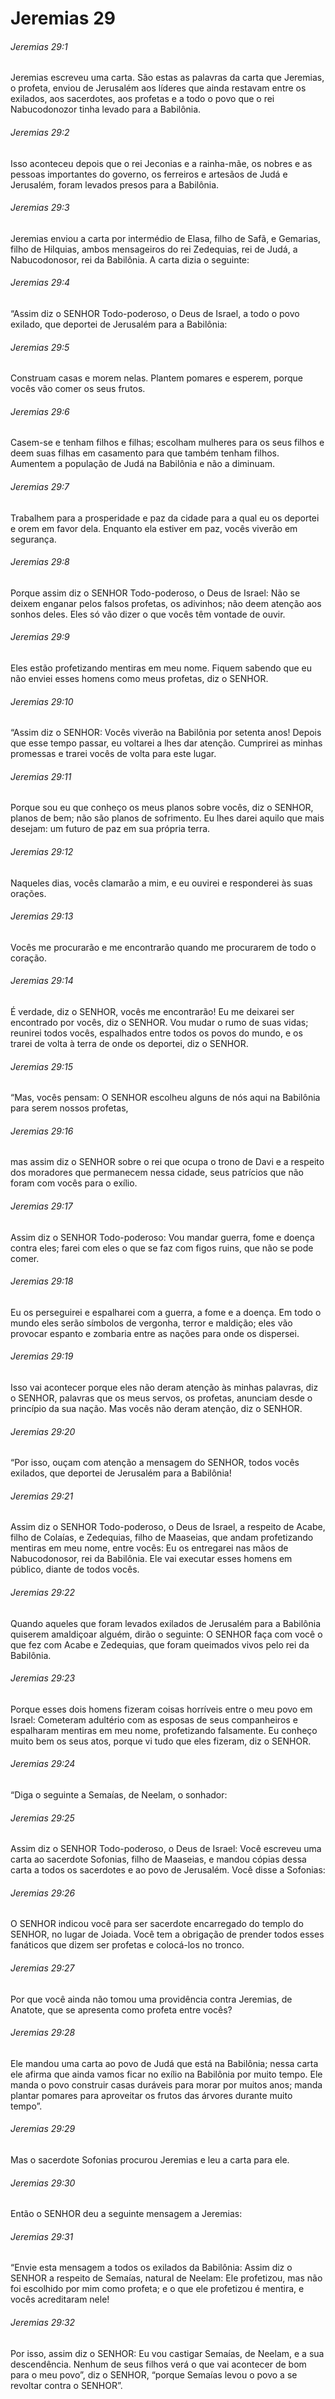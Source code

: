 # Jeremias 29

###### Jeremias 29:1

Jeremias escreveu uma carta. São estas as palavras da carta que Jeremias, o profeta, enviou de Jerusalém aos líderes que ainda restavam entre os exilados, aos sacerdotes, aos profetas e a todo o povo que o rei Nabucodonozor tinha levado para a Babilônia.

###### Jeremias 29:2

Isso aconteceu depois que o rei Jeconias e a rainha-mãe, os nobres e as pessoas importantes do governo, os ferreiros e artesãos de Judá e Jerusalém, foram levados presos para a Babilônia.

###### Jeremias 29:3

Jeremias enviou a carta por intermédio de Elasa, filho de Safã, e Gemarias, filho de Hilquias, ambos mensageiros do rei Zedequias, rei de Judá, a Nabucodonosor, rei da Babilônia. A carta dizia o seguinte:

###### Jeremias 29:4

“Assim diz o SENHOR Todo-poderoso, o Deus de Israel, a todo o povo exilado, que deportei de Jerusalém para a Babilônia:

###### Jeremias 29:5

Construam casas e morem nelas. Plantem pomares e esperem, porque vocês vão comer os seus frutos.

###### Jeremias 29:6

Casem-se e tenham filhos e filhas; escolham mulheres para os seus filhos e deem suas filhas em casamento para que também tenham filhos. Aumentem a população de Judá na Babilônia e não a diminuam.

###### Jeremias 29:7

Trabalhem para a prosperidade e paz da cidade para a qual eu os deportei e orem em favor dela. Enquanto ela estiver em paz, vocês viverão em segurança.

###### Jeremias 29:8

Porque assim diz o SENHOR Todo-poderoso, o Deus de Israel: Não se deixem enganar pelos falsos profetas, os adivinhos; não deem atenção aos sonhos deles. Eles só vão dizer o que vocês têm vontade de ouvir.

###### Jeremias 29:9

Eles estão profetizando mentiras em meu nome. Fiquem sabendo que eu não enviei esses homens como meus profetas, diz o SENHOR.

###### Jeremias 29:10

“Assim diz o SENHOR: Vocês viverão na Babilônia por setenta anos! Depois que esse tempo passar, eu voltarei a lhes dar atenção. Cumprirei as minhas promessas e trarei vocês de volta para este lugar.

###### Jeremias 29:11

Porque sou eu que conheço os meus planos sobre vocês, diz o SENHOR, planos de bem; não são planos de sofrimento. Eu lhes darei aquilo que mais desejam: um futuro de paz em sua própria terra.

###### Jeremias 29:12

Naqueles dias, vocês clamarão a mim, e eu ouvirei e responderei às suas orações.

###### Jeremias 29:13

Vocês me procurarão e me encontrarão quando me procurarem de todo o coração.

###### Jeremias 29:14

É verdade, diz o SENHOR, vocês me encontrarão! Eu me deixarei ser encontrado por vocês, diz o SENHOR. Vou mudar o rumo de suas vidas; reunirei todos vocês, espalhados entre todos os povos do mundo, e os trarei de volta à terra de onde os deportei, diz o SENHOR.

###### Jeremias 29:15

“Mas, vocês pensam: O SENHOR escolheu alguns de nós aqui na Babilônia para serem nossos profetas,

###### Jeremias 29:16

mas assim diz o SENHOR sobre o rei que ocupa o trono de Davi e a respeito dos moradores que permanecem nessa cidade, seus patrícios que não foram com vocês para o exílio.

###### Jeremias 29:17

Assim diz o SENHOR Todo-poderoso: Vou mandar guerra, fome e doença contra eles; farei com eles o que se faz com figos ruins, que não se pode comer.

###### Jeremias 29:18

Eu os perseguirei e espalharei com a guerra, a fome e a doença. Em todo o mundo eles serão símbolos de vergonha, terror e maldição; eles vão provocar espanto e zombaria entre as nações para onde os dispersei.

###### Jeremias 29:19

Isso vai acontecer porque eles não deram atenção às minhas palavras, diz o SENHOR, palavras que os meus servos, os profetas, anunciam desde o princípio da sua nação. Mas vocês não deram atenção, diz o SENHOR.

###### Jeremias 29:20

“Por isso, ouçam com atenção a mensagem do SENHOR, todos vocês exilados, que deportei de Jerusalém para a Babilônia!

###### Jeremias 29:21

Assim diz o SENHOR Todo-poderoso, o Deus de Israel, a respeito de Acabe, filho de Colaías, e Zedequias, filho de Maaseias, que andam profetizando mentiras em meu nome, entre vocês: Eu os entregarei nas mãos de Nabucodonosor, rei da Babilônia. Ele vai executar esses homens em público, diante de todos vocês.

###### Jeremias 29:22

Quando aqueles que foram levados exilados de Jerusalém para a Babilônia quiserem amaldiçoar alguém, dirão o seguinte: O SENHOR faça com você o que fez com Acabe e Zedequias, que foram queimados vivos pelo rei da Babilônia.

###### Jeremias 29:23

Porque esses dois homens fizeram coisas horríveis entre o meu povo em Israel: Cometeram adultério com as esposas de seus companheiros e espalharam mentiras em meu nome, profetizando falsamente. Eu conheço muito bem os seus atos, porque vi tudo que eles fizeram, diz o SENHOR.

###### Jeremias 29:24

“Diga o seguinte a Semaías, de Neelam, o sonhador:

###### Jeremias 29:25

Assim diz o SENHOR Todo-poderoso, o Deus de Israel: Você escreveu uma carta ao sacerdote Sofonias, filho de Maaseias, e mandou cópias dessa carta a todos os sacerdotes e ao povo de Jerusalém. Você disse a Sofonias:

###### Jeremias 29:26

O SENHOR indicou você para ser sacerdote encarregado do templo do SENHOR, no lugar de Joiada. Você tem a obrigação de prender todos esses fanáticos que dizem ser profetas e colocá-los no tronco.

###### Jeremias 29:27

Por que você ainda não tomou uma providência contra Jeremias, de Anatote, que se apresenta como profeta entre vocês?

###### Jeremias 29:28

Ele mandou uma carta ao povo de Judá que está na Babilônia; nessa carta ele afirma que ainda vamos ficar no exílio na Babilônia por muito tempo. Ele manda o povo construir casas duráveis para morar por muitos anos; manda plantar pomares para aproveitar os frutos das árvores durante muito tempo”.

###### Jeremias 29:29

Mas o sacerdote Sofonias procurou Jeremias e leu a carta para ele.

###### Jeremias 29:30

Então o SENHOR deu a seguinte mensagem a Jeremias:

###### Jeremias 29:31

“Envie esta mensagem a todos os exilados da Babilônia: Assim diz o SENHOR a respeito de Semaías, natural de Neelam: Ele profetizou, mas não foi escolhido por mim como profeta; e o que ele profetizou é mentira, e vocês acreditaram nele!

###### Jeremias 29:32

Por isso, assim diz o SENHOR: Eu vou castigar Semaías, de Neelam, e a sua descendência. Nenhum de seus filhos verá o que vai acontecer de bom para o meu povo”, diz o SENHOR, “porque Semaías levou o povo a se revoltar contra o SENHOR”.

